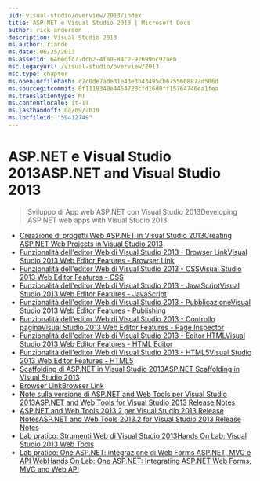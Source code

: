 ```yaml
---
uid: visual-studio/overview/2013/index
title: ASP.NET e Visual Studio 2013 | Microsoft Docs
author: rick-anderson
description: Visual Studio 2013
ms.author: riande
ms.date: 06/25/2013
ms.assetid: 646edfc7-dc62-4fa0-84c2-926996c92aeb
msc.legacyurl: /visual-studio/overview/2013
msc.type: chapter
ms.openlocfilehash: c7c0de7ade31e43e3b43495cb6755608872d506d
ms.sourcegitcommit: 0f1119340e4464720cfd16d0ff15764746ea1fea
ms.translationtype: MT
ms.contentlocale: it-IT
ms.lasthandoff: 04/09/2019
ms.locfileid: "59412749"
---
```

# <a name="aspnet-and-visual-studio-2013"></a><span data-ttu-id="16d7c-103">ASP.NET e Visual Studio 2013</span><span class="sxs-lookup"><span data-stu-id="16d7c-103">ASP.NET and Visual Studio 2013</span></span>

> <span data-ttu-id="16d7c-104">Sviluppo di App web ASP.NET con Visual Studio 2013</span><span class="sxs-lookup"><span data-stu-id="16d7c-104">Developing ASP.NET web apps with Visual Studio 2013</span></span>


- [<span data-ttu-id="16d7c-105">Creazione di progetti Web ASP.NET in Visual Studio 2013</span><span class="sxs-lookup"><span data-stu-id="16d7c-105">Creating ASP.NET Web Projects in Visual Studio 2013</span></span>](creating-web-projects-in-visual-studio.md)
- [<span data-ttu-id="16d7c-106">Funzionalità dell'editor Web di Visual Studio 2013 - Browser Link</span><span class="sxs-lookup"><span data-stu-id="16d7c-106">Visual Studio 2013 Web Editor Features - Browser Link</span></span>](visual-studio-2013-web-editor-features-browser-link.md)
- [<span data-ttu-id="16d7c-107">Funzionalità dell'editor Web di Visual Studio 2013 - CSS</span><span class="sxs-lookup"><span data-stu-id="16d7c-107">Visual Studio 2013 Web Editor Features - CSS</span></span>](visual-studio-2013-web-editor-features-css.md)
- [<span data-ttu-id="16d7c-108">Funzionalità dell'editor Web di Visual Studio 2013 - JavaScript</span><span class="sxs-lookup"><span data-stu-id="16d7c-108">Visual Studio 2013 Web Editor Features - JavaScript</span></span>](visual-studio-2013-web-editor-features-javascript.md)
- [<span data-ttu-id="16d7c-109">Funzionalità dell'editor Web di Visual Studio 2013 - Pubblicazione</span><span class="sxs-lookup"><span data-stu-id="16d7c-109">Visual Studio 2013 Web Editor Features - Publishing</span></span>](visual-studio-2013-web-editor-features-publishing.md)
- [<span data-ttu-id="16d7c-110">Funzionalità dell'editor Web di Visual Studio 2013 - Controllo pagina</span><span class="sxs-lookup"><span data-stu-id="16d7c-110">Visual Studio 2013 Web Editor Features - Page Inspector</span></span>](visual-studio-2013-web-editor-features-page-inspector.md)
- [<span data-ttu-id="16d7c-111">Funzionalità dell'editor Web di Visual Studio 2013 - Editor HTML</span><span class="sxs-lookup"><span data-stu-id="16d7c-111">Visual Studio 2013 Web Editor Features - HTML Editor</span></span>](visual-studio-2013-web-editor-features-html-editor.md)
- [<span data-ttu-id="16d7c-112">Funzionalità dell'editor Web di Visual Studio 2013 - HTML5</span><span class="sxs-lookup"><span data-stu-id="16d7c-112">Visual Studio 2013 Web Editor Features - HTML5</span></span>](visual-studio-2013-web-editor-features-html5.md)
- [<span data-ttu-id="16d7c-113">Scaffolding di ASP.NET in Visual Studio 2013</span><span class="sxs-lookup"><span data-stu-id="16d7c-113">ASP.NET Scaffolding in Visual Studio 2013</span></span>](aspnet-scaffolding-overview.md)
- [<span data-ttu-id="16d7c-114">Browser Link</span><span class="sxs-lookup"><span data-stu-id="16d7c-114">Browser Link</span></span>](using-browser-link.md)
- [<span data-ttu-id="16d7c-115">Note sulla versione di ASP.NET and Web Tools per Visual Studio 2013</span><span class="sxs-lookup"><span data-stu-id="16d7c-115">ASP.NET and Web Tools for Visual Studio 2013 Release Notes</span></span>](release-notes.md)
- [<span data-ttu-id="16d7c-116">ASP.NET and Web Tools 2013.2 per Visual Studio 2013 Release Notes</span><span class="sxs-lookup"><span data-stu-id="16d7c-116">ASP.NET and Web Tools 2013.2 for Visual Studio 2013 Release Notes</span></span>](aspnet-and-web-tools-20132-preview-for-visual-studio-2013-release-notes.md)
- [<span data-ttu-id="16d7c-117">Lab pratico: Strumenti Web di Visual Studio 2013</span><span class="sxs-lookup"><span data-stu-id="16d7c-117">Hands On Lab: Visual Studio 2013 Web Tools</span></span>](visual-studio-2013-web-tools.md)
- [<span data-ttu-id="16d7c-118">Lab pratico: One ASP.NET: integrazione di Web Forms ASP.NET, MVC e API Web</span><span class="sxs-lookup"><span data-stu-id="16d7c-118">Hands On Lab: One ASP.NET: Integrating ASP.NET Web Forms, MVC and Web API</span></span>](one-aspnet-integrating-aspnet-web-forms-mvc-and-web-api.md)
